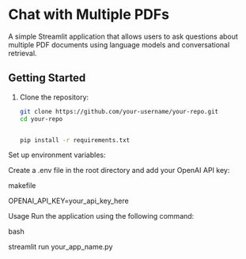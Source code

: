 # Chat with Multiple PDFs

A simple Streamlit application that allows users to ask questions about multiple PDF documents using language models and conversational retrieval.

## Getting Started

1. Clone the repository:

   ```bash
   git clone https://github.com/your-username/your-repo.git
   cd your-repo


   pip install -r requirements.txt


Set up environment variables:

Create a .env file in the root directory and add your OpenAI API key:

makefile

OPENAI_API_KEY=your_api_key_here


Usage
Run the application using the following command:

bash

streamlit run your_app_name.py
